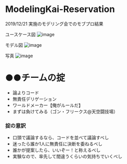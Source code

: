 # ModelingKai-Reservation
2019/12/21 実施のモデリング会でのモブプロ結果



ユースケース図
![image](https://user-images.githubusercontent.com/33717710/71358998-42a7b800-25ce-11ea-8ebe-43b3835142a8.png)

モデル図
![image](https://user-images.githubusercontent.com/33717710/71359321-67e8f600-25cf-11ea-87aa-65666f82bf7b.png)

写真
![image](https://user-images.githubusercontent.com/33717710/71649490-934bad80-2d52-11ea-9916-59acd18f763a.png)


# ●●チームの掟

- 論よりコード
- 無責任デリゲーション
- ワールドメーカー【俺がルールだ】
- まずは負けてみる（ゴン・フリークス@天空闘技場）

### 掟の意訳
- 口頭で議論するなら、コードを並べて議論すべし
- 迷ったら誰か1人に無責任に決断を委ねるべし
- 誰かが提案したら、いいぞー！と称えるべし
- 実験なので、率先して間違うくらいの気持ちでいくべし